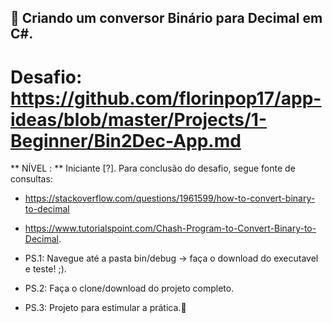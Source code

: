 ## :ledger: Criando um conversor Binário para Decimal em C#.
# Desafio: https://github.com/florinpop17/app-ideas/blob/master/Projects/1-Beginner/Bin2Dec-App.md 


** NÍVEL : ** Iniciante [?].
Para conclusão do desafio, segue fonte de consultas: 
- https://stackoverflow.com/questions/1961599/how-to-convert-binary-to-decimal
- https://www.tutorialspoint.com/Chash-Program-to-Convert-Binary-to-Decimal.

- PS.1: Navegue até a pasta bin/debug -> faça o download do executavel e teste! ;).
- PS.2: Faça o clone/download do projeto completo.
- PS.3: Projeto para estimular a prática.:muscle: 

 
